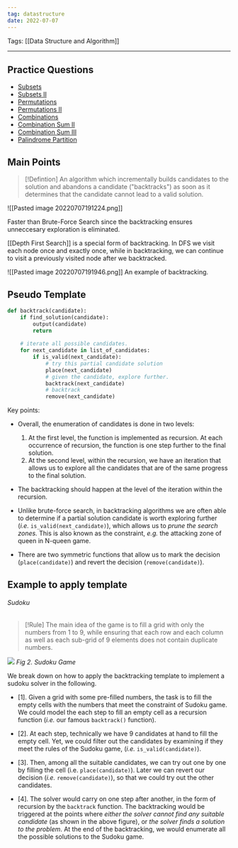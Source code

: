```yaml
---
tag: datastructure
date: 2022-07-07 
---
```


Tags: [[Data Structure and Algorithm]]
- - - - - - - - - - - - - - - - - - - - - - - - - - - - -   

## Practice Questions
-   [Subsets](https://leetcode.com/problems/subsets)
-   [Subsets II](https://leetcode.com/problems/subsets-ii)
-   [Permutations](https://leetcode.com/problems/permutations/)
-   [Permutations II](https://leetcode.com/problems/permutations-ii/)
-   [Combinations](https://leetcode.com/problems/combinations/)
-   [Combination Sum II](https://leetcode.com/problems/combination-sum-ii/)
-   [Combination Sum III](https://leetcode.com/problems/combination-sum-iii/)
-   [Palindrome Partition](https://leetcode.com/problems/palindrome-partitioning/)

## Main Points
> [!Defintion]
> An algorithm which incrementally builds candidates to the solution and abandons a candidate ("backtracks") as soon as it determines that the candidate cannot lead to a valid solution.

![[Pasted image 20220707191224.png]]

Faster than Brute-Force Search since the backtracking ensures unneccesary exploration is eliminated.

[[Depth First Search]] is a special form of backtracking. In DFS we visit each node once and exactly once, while in backtracking, we can continue to visit a previously visited node after we backtracked.

![[Pasted image 20220707191946.png]]
An example of backtracking.

## Pseudo Template
```Python
def backtrack(candidate):
    if find_solution(candidate):
        output(candidate)
        return
    
    # iterate all possible candidates.
    for next_candidate in list_of_candidates:
        if is_valid(next_candidate):
            # try this partial candidate solution
            place(next_candidate)
            # given the candidate, explore further.
            backtrack(next_candidate)
            # backtrack
            remove(next_candidate)
```

Key points:
-   Overall, the enumeration of candidates is done in two levels: 
	1)  At the first level, the function is implemented as recursion. At each occurrence of recursion, the function is one step further to the final solution.  
	2)  At the second level, within the recursion, we have an iteration that allows us to explore all the candidates that are of the same progress to the final solution.

-   The backtracking should happen at the level of the iteration within the recursion. 
  
-   Unlike brute-force search, in backtracking algorithms we are often able to determine if a partial solution candidate is worth exploring further (_i.e._ `is_valid(next_candidate)`), which allows us to *prune the search zones.* This is also known as the constraint, _e.g._ the attacking zone of queen in N-queen game. 
  
-   There are two symmetric functions that allow us to mark the decision (`place(candidate)`) and revert the decision (`remove(candidate)`).

## Example to apply template

###### Sudoku
>[!Rule]
>The main idea of the game is to fill a grid with only the numbers from 1 to 9, while ensuring that each row and each column as well as each sub-grid of 9 elements does not contain duplicate numbers.

![](https://assets.leetcode.com/uploads/2019/03/31/sudoku_solver.png)
_Fig 2. Sudoku Game_

We break down on how to apply the backtracking template to implement a sudoku solver in the following.

- [1]. Given a grid with some pre-filled numbers, the task is to fill the empty cells with the numbers that meet the constraint of Sudoku game. We could model the each step to fill an empty cell as a recursion function (_i.e._ our famous `backtrack()` function).

- [2]. At each step, technically we have 9 candidates at hand to fill the empty cell. Yet, we could filter out the candidates by examining if they meet the rules of the Sudoku game, (_i.e._ `is_valid(candidate)`).

- [3]. Then, among all the suitable candidates, we can try out one by one by filling the cell (i.e. `place(candidate)`). Later we can revert our decision (_i.e._ `remove(candidate)`), so that we could try out the other candidates.

- [4]. The solver would carry on one step after another, in the form of recursion by the `backtrack` function. The backtracking would be triggered at the points where *either the solver cannot find any suitable candidate* (as shown in the above figure), or *the solver finds a solution to the problem*. At the end of the backtracking, we would enumerate all the possible solutions to the Sudoku game.